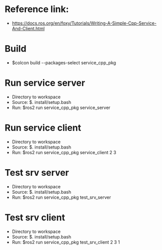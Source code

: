 # Reference link: 
- https://docs.ros.org/en/foxy/Tutorials/Writing-A-Simple-Cpp-Service-And-Client.html

# Build
- $colcon build --packages-select service_cpp_pkg

# Run service server
- Directory to workspace
- Source: $. install/setup.bash
- Run: $ros2 run service_cpp_pkg service_server

# Run service client
- Directory to workspace
- Source: $. install/setup.bash
- Run: $ros2 run service_cpp_pkg service_client 2 3

# Test srv server
- Directory to workspace
- Source: $. install/setup.bash
- Run: $ros2 run service_cpp_pkg test_srv_server

# Test srv client
- Directory to workspace
- Source: $. install/setup.bash
- Run: $ros2 run service_cpp_pkg test_srv_client 2 3 1